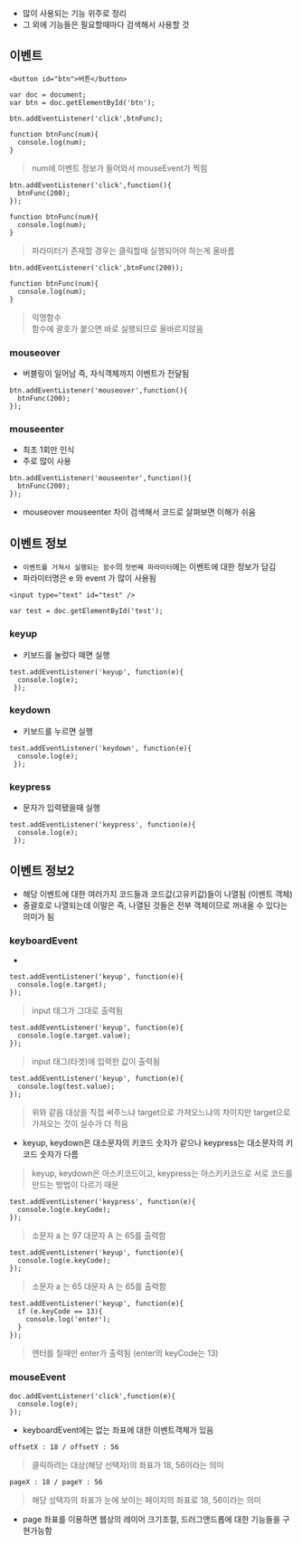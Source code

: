 - 많이 사용되는 기능 위주로 정리
- 그 외에 기능들은 필요할때마다 검색해서 사용할 것

## 이벤트
```
<button id="btn">버튼</button>
```
```
var doc = document;
var btn = doc.getElementById('btn');
```
```
btn.addEventListener('click',btnFunc);

function btnFunc(num){
  console.log(num);
}
```
> num에 이벤트 정보가 들어와서 mouseEvent가 찍힘
```
btn.addEventListener('click',function(){
  btnFunc(200);
});

function btnFunc(num){
  console.log(num);
}
```
> 파라미터가 존재할 경우는 클릭할때 실행되어야 하는게 올바름
```
btn.addEventListener('click',btnFunc(200));

function btnFunc(num){
  console.log(num);
}
```
> 익명함수<br /> 함수에 괄호가 붙으면 바로 실행되므로 올바르지않음

### mouseover
- 버블링이 일어남 즉, 자식객체까지 이벤트가 전달됨
```
btn.addEventListener('mouseover',function(){
  btnFunc(200);
});
```
### mouseenter
- 최초 1회만 인식
- 주로 많이 사용
```
btn.addEventListener('mouseenter',function(){
  btnFunc(200);
});
```
- mouseover mouseenter 차이 검색해서 코드로 살펴보면 이해가 쉬움

## 이벤트 정보
- `이벤트를 거쳐서 실행되는 함수`의 `첫번째 파라미터`에는 이벤트에 대한 정보가 담김
- 파라미터명은 e 와 event 가 많이 사용됨

```
<input type="text" id="test" />
```
```
var test = doc.getElementById('test');
```
### keyup
- 키보드를 눌렀다 떼면 실행
```
test.addEventListener('keyup', function(e){
  console.log(e);
 });
```
### keydown
- 키보드를 누르면 실행
```
test.addEventListener('keydown', function(e){
  console.log(e);
 });
```
### keypress
- 문자가 입력됐을때 실행
```
test.addEventListener('keypress', function(e){
  console.log(e);
 });
```

## 이벤트 정보2
- 해당 이벤트에 대한 여러가지 코드들과 코드값(고유키값)들이 나열됨 (이벤트 객체)
- 중괄호로 나열되는데 이말은 즉, 나열된 것들은 전부 객체이므로 꺼내올 수 있다는 의미가 됨

### keyboardEvent
-
```
test.addEventListener('keyup', function(e){
  console.log(e.target);
});
```
> input 태그가 그대로 출력됨
```
test.addEventListener('keyup', function(e){
  console.log(e.target.value);
});
```
> input 태그(타겟)에 입력한 값이 출력됨
```
test.addEventListener('keyup', function(e){
  console.log(test.value);
});
```
> 위와 같음 대상을 직접 써주느냐 target으로 가져오느냐의 차이지만 target으로 가져오는 것이 실수가 더 적음

- keyup, keydown은 대소문자의 키코드 숫자가 같으나 keypress는 대소문자의 키코드 숫자가 다름
> keyup, keydown은 아스키코드이고, keypress는 아스키키코드로 서로 코드를 만드는 방법이 다르기 때문

```
test.addEventListener('keypress', function(e){
  console.log(e.keyCode);
});
```
> 소문자 a 는 97 대문자 A 는 65를 출력함
```
test.addEventListener('keyup', function(e){
  console.log(e.keyCode);
});
```
> 소문자 a 는 65 대문자 A 는 65를 출력함
```
test.addEventListener('keyup', function(e){
  if (e.keyCode == 13){
    console.log('enter');
  }
});
```
> 엔터를 칠때만 enter가 출력됨 (enter의 keyCode는 13)

### mouseEvent
```
doc.addEventListener('click',function(e){
  console.log(e);
});
```
- keyboardEvent에는 없는 좌표에 대한 이벤트객체가 있음
```
offsetX : 18 / offsetY : 56
```
> 클릭하려는 대상(해당 선택자)의 좌표가 18, 56이라는 의미
```
pageX : 18 / pageY : 56
```
> 해당 성택자의 좌표가 눈에 보이는 페이지의 좌표로 18, 56이라는 의미
- page 좌표를 이용하면 웹상의 레이어 크기조절, 드러그앤드롭에 대한 기능들을 구현가능함
